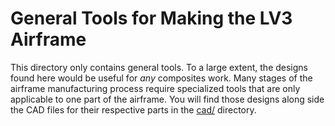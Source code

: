 # General Tools for Making the LV3 Airframe
This directory only contains general tools. 
To a large extent, the designs found here would be useful for *any* composites work. 
Many stages of the airframe manufacturing process require specialized tools that are only applicable to one part of the airframe.
You will find those designs along side the CAD files for their respective parts in the [cad/](../cad/) directory.
